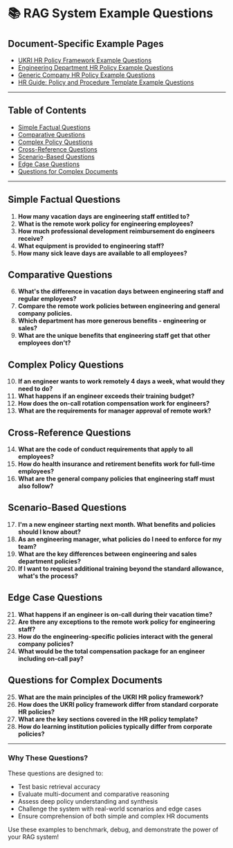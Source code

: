# 📚 RAG System Example Questions

## Document-Specific Example Pages

- [UKRI HR Policy Framework Example Questions](UKRI_EXAMPLES.md)
- [Engineering Department HR Policy Example Questions](ENGINEERING_HR_EXAMPLES.md)
- [Generic Company HR Policy Example Questions](GENERIC_HR_EXAMPLES.md)
- [HR Guide: Policy and Procedure Template Example Questions](HR_GUIDE_POLICY_EXAMPLES.md)

---

## Table of Contents

- [Simple Factual Questions](#simple-factual-questions)
- [Comparative Questions](#comparative-questions)
- [Complex Policy Questions](#complex-policy-questions)
- [Cross-Reference Questions](#cross-reference-questions)
- [Scenario-Based Questions](#scenario-based-questions)
- [Edge Case Questions](#edge-case-questions)
- [Questions for Complex Documents](#questions-for-complex-documents)

---

## Simple Factual Questions

1. **How many vacation days are engineering staff entitled to?**
2. **What is the remote work policy for engineering employees?**
3. **How much professional development reimbursement do engineers receive?**
4. **What equipment is provided to engineering staff?**
5. **How many sick leave days are available to all employees?**

## Comparative Questions

6. **What's the difference in vacation days between engineering staff and regular employees?**
7. **Compare the remote work policies between engineering and general company policies.**
8. **Which department has more generous benefits - engineering or sales?**
9. **What are the unique benefits that engineering staff get that other employees don't?**

## Complex Policy Questions

10. **If an engineer wants to work remotely 4 days a week, what would they need to do?**
11. **What happens if an engineer exceeds their training budget?**
12. **How does the on-call rotation compensation work for engineers?**
13. **What are the requirements for manager approval of remote work?**

## Cross-Reference Questions

14. **What are the code of conduct requirements that apply to all employees?**
15. **How do health insurance and retirement benefits work for full-time employees?**
16. **What are the general company policies that engineering staff must also follow?**

## Scenario-Based Questions

17. **I'm a new engineer starting next month. What benefits and policies should I know about?**
18. **As an engineering manager, what policies do I need to enforce for my team?**
19. **What are the key differences between engineering and sales department policies?**
20. **If I want to request additional training beyond the standard allowance, what's the process?**

## Edge Case Questions

21. **What happens if an engineer is on-call during their vacation time?**
22. **Are there any exceptions to the remote work policy for engineering staff?**
23. **How do the engineering-specific policies interact with the general company policies?**
24. **What would be the total compensation package for an engineer including on-call pay?**

## Questions for Complex Documents

25. **What are the main principles of the UKRI HR policy framework?**
26. **How does the UKRI policy framework differ from standard corporate HR policies?**
27. **What are the key sections covered in the HR policy template?**
28. **How do learning institution policies typically differ from corporate policies?**

---

### Why These Questions?

These questions are designed to:
- Test basic retrieval accuracy
- Evaluate multi-document and comparative reasoning
- Assess deep policy understanding and synthesis
- Challenge the system with real-world scenarios and edge cases
- Ensure comprehension of both simple and complex HR documents

Use these examples to benchmark, debug, and demonstrate the power of your RAG system! 
